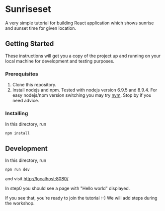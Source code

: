 # Sunriseset

A very simple tutorial for building React application which shows sunrise and sunset time for given location.

## Getting Started

These instructions will get you a copy of the project up and running on your local machine for development and testing purposes.

### Prerequisites

1. Clone this repository.
2. Install nodejs and npm. Tested with nodejs version 6.9.5 and 8.9.4.
For easy nodejs/npm version switching you may try [nvm](https://github.com/creationix/nvm "nvm").
Stop by if you need advice.

### Installing

In this directory, run

```
npm install
```

## Development

In this directory, run

```
npm run dev
```

and visit [http://localhost:8080/](http://localhost:8080/ "http://localhost:8080/")

In step0 you should see a page with "Hello world" displayed.

If you see that, you're ready to join the tutorial :-)
We will add steps during the workshop.
